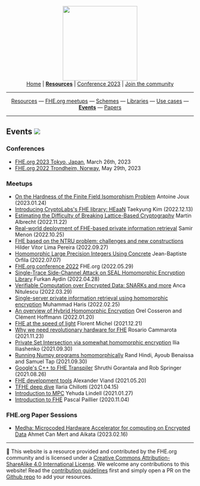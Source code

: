 <!-- Main header navigation -->
<p align="center">
  <img width="200" src="https://user-images.githubusercontent.com/5758427/180978488-db825482-5a58-4c7c-9589-c494a6f0be04.png"><br/>
  <a href="https://fhe-org.github.io">Home</a> | <a href="https://fhe-org.github.io/resources"><b>Resources</b></a> | <a href="https://fhe-org.github.io/conferences/conference-2023/home">Conference 2023</a> | <a href="https://fhe-org.github.io/community">Join the community</a>
</p>
<hr/>
<!-- /Main header navigation -->
<!-- Resource categories links -->
<p align="center">
  <a href="https://fhe-org.github.io/resources">Resources</a>
  —
  <a href="https://fhe-org.github.io/meetups">FHE.org meetups</a>
  —
  <a href="https://fhe-org.github.io/resources/schemes">Schemes</a>
  —
  <a href="https://fhe-org.github.io/resources/libraries">Libraries</a>
  —
  <a href="https://fhe-org.github.io/resources/use-cases">Use cases</a>
  —
  <a href="https://fhe-org.github.io/resources/events"><b>Events</b></a>
  —
  <a href="https://fhe-org.github.io/resources/papers">Papers</a>
</p>
<hr/>
<!-- /Resource categories links -->

## Events [<img src="https://img.shields.io/badge/Github-edit%20this%20page-lightgrey">](https://github.com/FHE-org/fhe-org.github.io/blob/main/resources/events.md)


### Conferences

- [FHE.org 2023 Tokyo, Japan](https://fhe.org/conferences/conference-2023/home), March 26th, 2023
- [FHE.org 2022 Trondheim, Norway](https://fhe.org/conferences/conference-2022/home), May 29th, 2023

### Meetups

- [On the Hardness of the Finite Field Isomorphism Problem](https://fhe-org.github.io/meetups/On_the_Hardness_of_the_Finite_Field_Isomorphism_Problem) 	Antoine Joux (2023.01.24)
- [Introducing CryptoLabs's FHE library: HEaaN](https://fhe-org.github.io/meetups/Introducing_the_HEaaN_library_by_CryptoLab) 	Taekyung Kim (2022.12.13)
- [Estimating the Difficulty of Breaking Lattice-Based Cryptography](https://fhe-org.github.io/meetups/Estimating_the_Difficulty_of_Breaking_Lattice_Based_Cryptography) 	Martin Albrecht (2022.11.22)
- [Real-world deployment of FHE-based private information retrieval](https://fhe-org.github.io/meetups/real_world_deployment_of_FHE_based_private_information_retrieval) 	Samir Menon (2022.10.25)
- [FHE based on the NTRU problem: challenges and new constructions](https://fhe-org.github.io/meetups/FHE_based_on_the_NTRU_problem) 	Hilder Vitor Lima Pereira (2022.09.27)
- [Homomorphic Large Precision Integers Using Concrete](https://fhe-org.github.io/meetups/homomorphic-Large-Precision-Integers-Using-Concrete) 	Jean-Baptiste Orfila (2022.07.07)
- [FHE.org conference 2022](https://fhe-org.github.io/conferences/conference-2022/resources) 	FHE.org (2022.05.29)
- [Single-Trace Side-Channel Attack on SEAL Homomorphic Encryption Library](https://fhe-org.github.io/meetups/single-trace-side-channel-attack-on-seal-homomorphic-encryption-library) 	Furkan Aydin (2022.04.28)
- [Verifiable Computation over Encrypted Data: SNARKs and more](https://fhe-org.github.io/conferences/conference-2022/resources) 	Anca Nitulescu (2022.03.29)
- [Single-server private information retrieval using homomorphic encryption](https://fhe-org.github.io/meetups/single-server-private-information-retrieval-using-homomorphic-encryption) 	Muhammad Haris (2022.02.25)
- [An overview of Hybrid Homomorphic Encryption](https://fhe-org.github.io/meetups/an-overview-of-hybrid-homomorphic-encryption) 	Orel Cosseron and Clément Hoffmann (2022.01.20)
- [FHE at the speed of light](https://fhe-org.github.io/meetups/fhe-at-the-speed-of-light) 	Florent Michel (2021.12.21)
- [Why we need revolutionary hardware for FHE](https://fhe-org.github.io/meetups/why-we-need-revolutionary-hardware-for-fhe) 	Rosario Cammarota (2021.11.23)
- [Private Set Intersection via somewhat homomorphic encryption](https://fhe-org.github.io/meetups/private-set-intersection-via-somewhat-homomorphic-encryption) 	Ilia Iliashenko (2021.09.30)
- [Running Numpy programs homomorphically](https://fhe-org.github.io/meetups/running-numpy-programs-homomorphically) 	Rand Hindi, Ayoub Benaissa and Samuel Tap (2021.09.30)
- [Google's C++ to FHE Transpiler](https://fhe-org.github.io/meetups/google-c++-to-fhe-transpiler) 	Shruthi Gorantala and Rob Springer (2021.08.26)
- [FHE development tools](https://fhe-org.github.io/meetups/fhe-development-tools) 	Alexander Viand (2021.05.20)
- [TFHE deep dive](https://fhe-org.github.io/meetups/tfhe-deep-dive) 	Ilaria Chillotti (2021.04.15)
- [Introduction to MPC](https://fhe-org.github.io/meetups/introduction-to-mpc) 	Yehuda Lindell (2021.01.27)
- [Introduction to FHE](https://fhe-org.github.io/meetups/introduction-to-fhe) 	Pascal Paillier (2020.11.04)

### FHE.org Paper Sessions

- [Medha: Microcoded Hardware Accelerator for computing on Encrypted Data](https://fhe-org.github.io/meetups/Medha_Microcoded_Hardware_Accelerator_for_computing_on_Encrypted_Data) 	Ahmet Can Mert and Aikata (2023.02.16)


<!--- Footer --->
<hr/>
💙 This website is a resource provided and contributed by the FHE.org community and is licensed under a <a rel="license" href="http://creativecommons.org/licenses/by-sa/4.0/">Creative Commons Attribution-ShareAlike 4.0 International License</a>. We welcome any contributions to this website! Read the <a href="https://fhe-org.github.io/contrib">contribution guidelines</a> first and simply open a PR on the <a href="https://github.com/fhe-org/fhe-org">Github repo</a> to add your resources.
